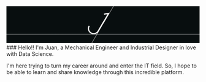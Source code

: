 <img src="https://github.com/wanaguirre/wanaguirre/blob/main/1_gif.gif">
### Hello!!
I'm Juan, a Mechanical Engineer and Industrial Designer in love with Data Science. 

I'm here trying to turn my career around and enter the IT field. So, I hope to be able to learn and share knowledge through this incredible platform.
